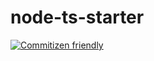 # node-ts-starter

[![Commitizen friendly](https://img.shields.io/badge/commitizen-friendly-brightgreen.svg)](http://commitizen.github.io/cz-cli/)
